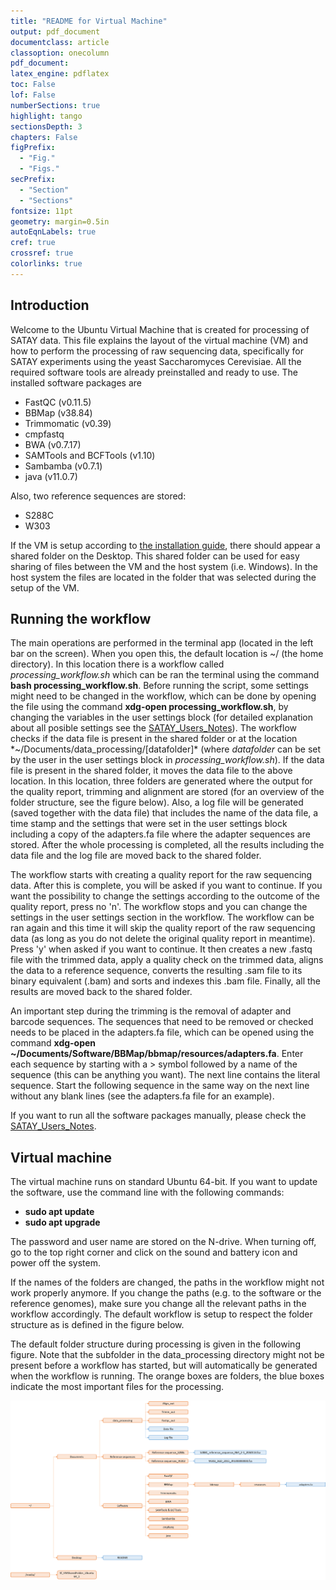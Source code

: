 ```yaml
---
title: "README for Virtual Machine"
output: pdf_document
documentclass: article
classoption: onecolumn
pdf_document:
latex_engine: pdflatex
toc: False
lof: False
numberSections: true
highlight: tango
sectionsDepth: 3
chapters: False
figPrefix:
  - "Fig."
  - "Figs."
secPrefix:
  - "Section"
  - "Sections"
fontsize: 11pt
geometry: margin=0.5in
autoEqnLabels: true
cref: true
crossref: true
colorlinks: true
---
```


## Introduction

Welcome to the Ubuntu Virtual Machine that is created for processing of SATAY data.
This file explains the layout of the virtual machine (VM) and how to perform the processing of raw sequencing data, specifically for SATAY experiments using the yeast Saccharomyces Cerevisiae.
All the required software tools are already preinstalled and ready to use.
The installed software packages are

- FastQC (v0.11.5)
- BBMap (v38.84)
- Trimmomatic (v0.39)
- cmpfastq
- BWA (v0.7.17)
- SAMTools and BCFTools (v1.10)
- Sambamba (v0.7.1)
- java (v11.0.7)

Also, two reference sequences are stored:

- S288C
- W303

If the VM is setup according to [the installation guide](https://github.com/Gregory94/LaanLab-SATAY-DataAnalysis/blob/master/docs/Installation_Guide_SATAY_Analysis_Software.md), there should appear a shared folder on the Desktop.
This shared folder can be used for easy sharing of files between the VM and the host system (i.e. Windows).
In the host system the files are located in the folder that was selected during the setup of the VM.

## Running the workflow

The main operations are performed in the terminal app (located in the left bar on the screen).
When you open this, the default location is ~/ (the home directory).
In this location there is a workflow called *processing_workflow.sh* which can be ran the terminal using the command **bash processing_workflow.sh**.
Before running the script, some settings might need to be changed in the workflow, which can be done by opening the file using the command **xdg-open processing_workflow.sh**, by changing the variables in the user settings block (for detailed explanation about all posible settings see the [SATAY_Users_Notes](https://github.com/Gregory94/LaanLab-SATAY-DataAnalysis/blob/master/docs/satay_analysis_notes.md)).
The workflow checks if the data file is present in the shared folder or at the location *~/Documents/data_processing/[datafolder]* (where *datafolder* can be set by the user in the user settings block in *processing_workflow.sh*).
If the data file is present in the shared folder, it moves the data file to the above location.
In this location, three folders are generated where the output for the quality report, trimming and alignment are stored (for an overview of the folder structure, see the figure below).
Also, a log file will be generated (saved together with the data file) that includes the name of the data file, a time stamp and the settings that were set in the user settings block including a copy of the adapters.fa file where the adapter sequences are stored.
After the whole processing is completed, all the results including the data file and the log file are moved back to the shared folder.

The workflow starts with creating a quality report for the raw sequencing data.
After this is complete, you will be asked if you want to continue.
If you want the possibility to change the settings according to the outcome of the quality report, press no 'n'.
The workflow stops and you can change the settings in the user settings section in the workflow.
The workflow can be ran again and this time it will skip the quality report of the raw sequencing data (as long as you do not delete the original quality report in meantime).
Press 'y' when asked if you want to continue.
It then creates a new .fastq file with the trimmed data, apply a quality check on the trimmed data, aligns the data to a reference sequence, converts the resulting .sam file to its binary equivalent (.bam) and sorts and indexes this .bam file.
Finally, all the results are moved back to the shared folder.

An important step during the trimming is the removal of adapter and barcode sequences.
The sequences that need to be removed or checked needs to be placed in the adapters.fa file, which can be opened using the command **xdg-open ~/Documents/Software/BBMap/bbmap/resources/adapters.fa**.
Enter each sequence by starting with a > symbol followed by a name of the sequence (this can be anything you want).
The next line contains the literal sequence.
Start the following sequence in the same way on the next line without any blank lines (see the adapters.fa file for an example).

If you want to run all the software packages manually, please check the [SATAY_Users_Notes](https://github.com/Gregory94/LaanLab-SATAY-DataAnalysis/blob/master/docs/satay_analysis_notes.md).

## Virtual machine

The virtual machine runs on standard Ubuntu 64-bit.
If you want to update the software, use the command line with the following commands:

- **sudo apt update**
- **sudo apt upgrade**

The password and user name are stored on the N-drive.
When turning off, go to the top right corner and click on the sound and battery icon and power off the system.

If the names of the folders are changed, the paths in the workflow might not work properly anymore.
If you change the paths (e.g. to the software or the reference genomes), make sure you change all the relevant paths in the workflow accordingly.
The default workflow is setup to respect the folder structure as is defined in the figure below.

The default folder structure during processing is given in the following figure.
Note that the subfolder in the data_processing directory might not be present before a workflow has started, but will automatically be generated when the workflow is running.
The orange boxes are folders, the blue boxes indicate the most important files for the processing.

![ ](Folder_Structure_VM.png)
